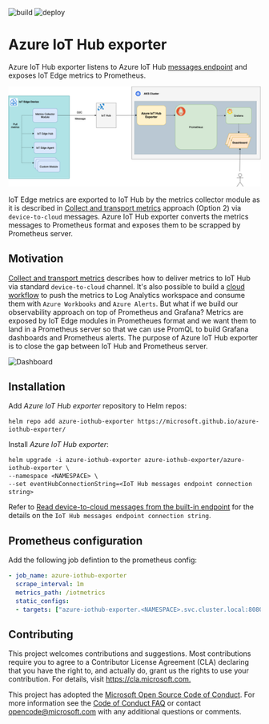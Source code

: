 ![build](https://github.com/microsoft/azure-iothub-exporter/actions/workflows/ci.yaml/badge.svg)
![deploy](https://github.com/microsoft/azure-iothub-exporter/actions/workflows/cd.yaml/badge.svg)

# Azure IoT Hub exporter

Azure IoT Hub exporter listens to Azure IoT Hub [messages endpoint](https://docs.microsoft.com/en-us/azure/iot-hub/iot-hub-devguide-messages-read-builtin#read-from-the-built-in-endpoint) and exposes IoT Edge metrics to Prometheus.

![Azure IoT Hub exporter](./images/azure-iot-hub-exporter.png)

IoT Edge metrics are exported to IoT Hub by the metrics collector module as it is described in [Collect and transport metrics](https://docs.microsoft.com/en-us/azure/iot-edge/how-to-collect-and-transport-metrics?view=iotedge-2020-11&tabs=iothub) approach (Option 2) via `device-to-cloud` messages. Azure IoT Hub exporter converts the metrics messages to Prometheus format and exposes them to be scrapped by Prometheus server.

## Motivation

[Collect and transport metrics](https://docs.microsoft.com/en-us/azure/iot-edge/how-to-collect-and-transport-metrics?view=iotedge-2020-11&tabs=iothub) describes how to deliver metrics to IoT Hub via standard `device-to-cloud` channel. It's also possible to build a [cloud workflow](https://github.com/Azure-Samples/iotedge-logging-and-monitoring-solution/blob/main/docs/CloudWorkflow.md) to push the metrics to Log Analytics workspace and consume them with `Azure Workbooks` and `Azure Alerts`. But what if we build our observability approach on top of Prometheus and Grafana? Metrics are exposed by IoT Edge modules in Prometheues format and we want them to land in a Prometheus server so that we can use PromQL to build Grafana dashboards and Prometheus alerts. The purpose of Azure IoT Hub exporter is to close the gap between IoT Hub and Prometheus server.

![Dashboard](./images/dashboard.gif)

## Installation

Add *Azure IoT Hub exporter* repository to Helm repos:

```shell
helm repo add azure-iothub-exporter https://microsoft.github.io/azure-iothub-exporter/
```

Install *Azure IoT Hub exporter*:

```shell
helm upgrade -i azure-iothub-exporter azure-iothub-exporter/azure-iothub-exporter \
--namespace <NAMESPACE> \
--set eventHubConnectionString=<IoT Hub messages endpoint connection string>
```

Refer to [Read device-to-cloud messages from the built-in endpoint](https://docs.microsoft.com/en-us/azure/iot-hub/iot-hub-devguide-messages-read-builtin#read-from-the-built-in-endpoint) for the details on the `IoT Hub messages endpoint connection string`.


## Prometheus configuration

Add the following job defintion to the prometheus config:

```yaml
- job_name: azure-iothub-exporter
  scrape_interval: 1m
  metrics_path: /iotmetrics
  static_configs:
  - targets: ["azure-iothub-exporter.<NAMESPACE>.svc.cluster.local:8080"]
```

## Contributing

This project welcomes contributions and suggestions. Most contributions require you to agree to a Contributor License Agreement (CLA) declaring that you have the right to, and actually do, grant us the rights to use your contribution. For details, visit <https://cla.microsoft.com.>

This project has adopted the [Microsoft Open Source Code of Conduct](https://opensource.microsoft.com/codeofconduct/). For more information see the [Code of Conduct FAQ](https://opensource.microsoft.com/codeofconduct/faq/) or contact [opencode@microsoft.com](mailto:opencode@microsoft.com) with any additional questions or comments.

